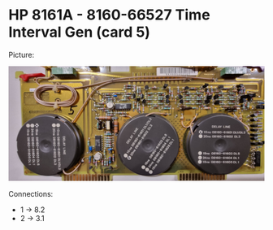 # HP 8161A - 8160-66527 Time Interval Gen (card 5)

Picture:

![](5-66527.jpg)

Connections:

- 1 → 8.2
- 2 → 3.1
